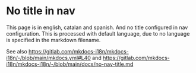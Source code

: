 # No title in nav

This page is in english, catalan and spanish. And no title configured in nav configuration. This is processed with default language, due to no language is specified in the markdown filename.

See also <https://gitlab.com/mkdocs-i18n/mkdocs-i18n/-/blob/main/mkdocs.yml#L40> and <https://gitlab.com/mkdocs-i18n/mkdocs-i18n/-/blob/main/docs/no-nav-title.md>
